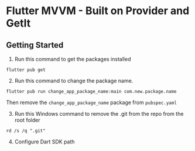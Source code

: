 # Flutter MVVM - Built on Provider and GetIt

## Getting Started

1. Run this command to get the packages installed
```
flutter pub get
```

2. Run this command to change the package name.
```
flutter pub run change_app_package_name:main com.new.package.name
```

Then remove the `change_app_package_name` package from `pubspec.yaml`

3. Run this Windows command to remove the .git from the repo from the root folder
```
rd /s /q ".git"
```
4. Configure Dart SDK path
